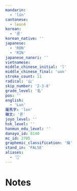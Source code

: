 ```yaml
---
mandarin:
  - 'lún'
cantonese:
  - leon4
korean:
  - '륜'
korean_native: ''
japanese:
  - 'RON'
  - 'RIN'
japanese_nanori: ''
vietnamese:
middle_chinese_initial: 'l'
middle_chinese_final: 'uən'
stroke_count: 11
radical: '山'
skip_number: '2-3-8'
grade_level: '名'
pos: ''
english:
  - 'Lun'
羅馬字: 'lon'
韓文: '론'
joyo_level: ''
hsk_level: ''
hanmun_edu_level: ''
danayo_id: 8140
mc_id: 2705
graphemic_classification: '倫'
stand_in: 'FALSE'
aliases:
  - '𪨧'
---
```


# Notes
